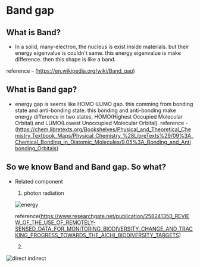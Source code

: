 # Band gap

## What is **Band**?
  - In a solid, many-electron, the nucleus is exist inside materials. but their energy eigenvalue is couldn't same. this energy eigenvalue is make difference. then this shape is like a band.

reference - (https://en.wikipedia.org/wiki/Band_gap)

## What is **Band gap**?
  - energy gap is seems like HOMO-LUMO gap. this comming from bonding state and anti-bonding state. this bonding and anti-bonding make energy difference in two states, HOMO(Highest Occupied Molecular Orbital) and LUMO(Lowest Unoccupied Molecular Orbital).
reference - (https://chem.libretexts.org/Bookshelves/Physical_and_Theoretical_Chemistry_Textbook_Maps/Physical_Chemistry_%28LibreTexts%29/09%3A_Chemical_Bonding_in_Diatomic_Molecules/9.05%3A_Bonding_and_Antibonding_Orbitals)


## So we know Band and Band gap. So what?
  - Related component
    1. photon radiation


    ![energy](https://user-images.githubusercontent.com/64780986/175063174-e73e8007-5300-40a7-961e-19373ff32e37.PNG)
    
    
    reference(https://www.researchgate.net/publication/258241350_REVIEW_OF_THE_USE_OF_REMOTELY-SENSED_DATA_FOR_MONITORING_BIODIVERSITY_CHANGE_AND_TRACKING_PROGRESS_TOWARDS_THE_AICHI_BIODIVERSITY_TARGETS)



    2.
![direct indirect](https://user-images.githubusercontent.com/64780986/174976971-2e2427a7-f968-4852-b6c4-00d371da7368.jpg)
